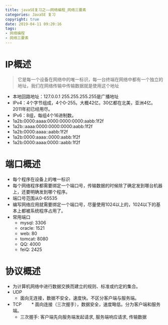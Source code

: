 ```yaml
---
title: javaSE复习之——网络编程_网络三要素
categories: JavaSE 复习
copyright: true
date: 2019-04-11 09:20:16
tags:
- 网络编程
- 网络三要素
---
```

# IP概述
> 它是每一个设备在网络中的唯一标识，每一台终端在网络中都有一个独立的地址，我们在网络传输中传输数据就是使用这个地址

<!--more-->

* 本地回路地址：127.0.0.1 255.255.255.255是广播地址
* IPv4：4个字节组成，4个0-255。大概42亿，30亿都在北美，亚洲4亿。2011年初已经用尽。 
* IPv6：8组，每组4个16进制数。
* 1a2b:0000:aaaa:0000:0000:0000:aabb:1f2f
* 1a2b::aaaa:0000:0000:0000:aabb:1f2f
* 1a2b:0000:aaaa::aabb:1f2f
* 1a2b:0000:aaaa::0000:aabb:1f2f
* 1a2b:0000:aaaa:0000::aabb:1f2f




# 端口概述
* 每个程序在设备上的唯一标识
* 每个网络程序都需要绑定一个端口号，传输数据的时候除了确定发到哪台机器上，还要明确发到哪个程序。
* 端口号范围从0-65535
* 编写网络应用就需要绑定一个端口号，尽量使用1024以上的，1024以下的基本上都被系统程序占用了。
* 常用端口
	* mysql: 3306
	* oracle: 1521
	* web: 80
	* tomcat: 8080
	* QQ: 4000
	* feiQ: 2425


# 协议概述
* 为计算机网络中进行数据交换而建立的规则、标准或约定的集合。
* UDP
	* 面向无连接，数据不安全，速度快。不区分客户端与服务端。
* TCP
　　* 面向连接（三次握手），数据安全，速度略低。分为客户端和服务端。
	* 三次握手: 客户端先向服务端发起请求, 服务端响应请求, 传输数据